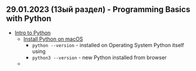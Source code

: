 ## 29.01.2023 (13ый раздел) - Programming Basics with Python

* [Intro to Python](https://techworld-with-nana.teachable.com/courses/1108792/lectures/30571779)
    * [Install Python on macOS](https://www.python.org/downloads/)
      * `python --version` - installed on Operating System Python itself using
      * `python3 --version` - new Python installed from browser
    * 